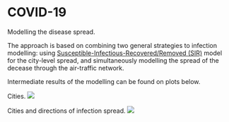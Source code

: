 # COVID-19
Modelling the disease spread.

The approach is based on combining two general strategies to infection modelling: using [Susceptible-Infectious-Recovered/Removed (SIR)](https://www.maa.org/press/periodicals/loci/joma/the-sir-model-for-spread-of-disease-the-differential-equation-model) model for the city-level spread, and simultaneously modelling the spread of the decease through the air-traffic network.

Intermediate results of the modelling can be found on plots below.

Cities.
![](pictures/COVID_cities.gif)

Cities and directions of infection spread.
![](pictures/COVID_paths.gif)
